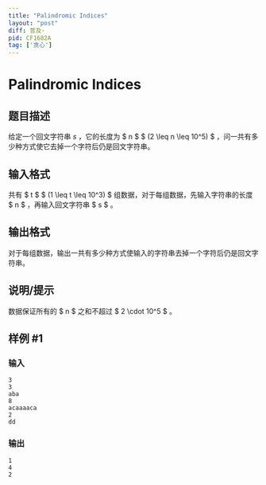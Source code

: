 ```yaml
---
title: "Palindromic Indices"
layout: "post"
diff: 普及-
pid: CF1682A
tag: ['贪心']
---
```


# Palindromic Indices

## 题目描述

给定一个回文字符串 $s$ ，它的长度为 $ n $ $ (2 \leq n \leq 10^5) $ ，问一共有多少种方式使它去掉一个字符后仍是回文字符串。

## 输入格式

共有 $ t $  $ (1 \leq t \leq 10^3) $ 组数据，对于每组数据，先输入字符串的长度 $ n $ ，再输入回文字符串 $ s $ 。

## 输出格式

对于每组数据，输出一共有多少种方式使输入的字符串去掉一个字符后仍是回文字符串。

## 说明/提示

数据保证所有的 $ n $ 之和不超过 $ 2 \cdot 10^5 $ 。

## 样例 #1

### 输入

```
3
3
aba
8
acaaaaca
2
dd
```

### 输出

```
1
4
2
```

